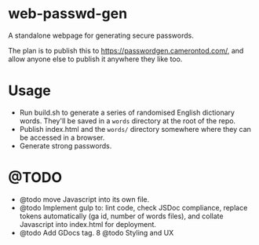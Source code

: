 # web-passwd-gen

A standalone webpage for generating secure passwords.

The plan is to publish this to https://passwordgen.camerontod.com/, and allow anyone else to publish it anywhere they like too.

# Usage

- Run build.sh to generate a series of randomised English dictionary words. They'll be saved in a `words` directory at the root of the repo.
- Publish index.html and the `words/` directory somewhere where they can be accessed in a browser.
- Generate strong passwords.

# @TODO
  * @todo move Javascript into its own file.
  * @todo Implement gulp to: lint code, check JSDoc compliance, replace tokens automatically (ga id, number of words files), and collate Javascript into index.html for deployment.
  * @todo Add GDocs tag.
  8 @todo Styling and UX
